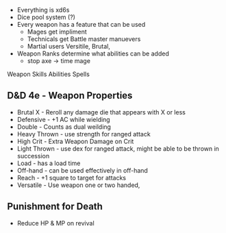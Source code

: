 - Everything is xd6s
- Dice pool system (?)
- Every weapon has a feature that can be used
  - Mages get impliment
  - Technicals get Battle master manuevers
  - Martial users Versitile, Brutal, 
- Weapon Ranks determine what abilities can be added
  - stop axe -> time mage

Weapon Skills
Abilities
Spells

## D&D 4e - Weapon Properties

- Brutal X - Reroll any damage die that appears with X or less
- Defensive - +1 AC while wielding
- Double - Counts as dual weilding
- Heavy Thrown - use strength for ranged attack
- High Crit - Extra Weapon Damage on Crit
- Light Thrown - use dex for ranged attack, might be able to be thrown in succession
- Load - has a load time
- Off-hand - can be used effectively in off-hand
- Reach - +1 square to target for attacks
- Versatile - Use weapon one or two handed, 

## Punishment for Death
- Reduce HP & MP on revival
